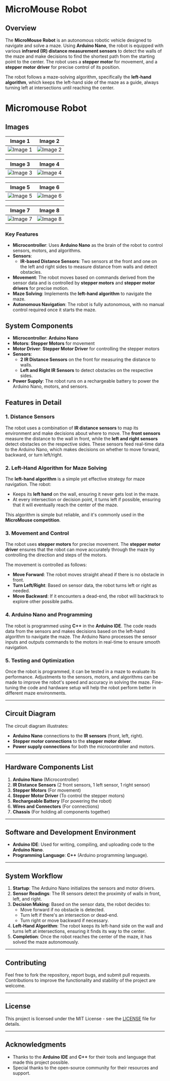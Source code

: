 # MicroMouse Robot

## Overview

The **MicroMouse Robot** is an autonomous robotic vehicle designed to navigate and solve a maze. Using **Arduino Nano**, the robot is equipped with various **infrared (IR) distance measurement sensors** to detect the walls of the maze and make decisions to find the shortest path from the starting point to the center. The robot uses a **stepper motor** for movement, and a **stepper motor driver** for precise control of its position.

The robot follows a maze-solving algorithm, specifically the **left-hand algorithm**, which keeps the left-hand side of the maze as a guide, always turning left at intersections until reaching the center.

# Micromouse Robot

## Images

| **Image 1**                                                               | **Image 2**                                                               |
|----------------------------------------------------------------------------|----------------------------------------------------------------------------|
| ![Image 1](https://github.com/karthirilla/Micromouse_Robot/blob/main/MICROMOUSE_1.jpg) | ![Image 2](https://github.com/karthirilla/Micromouse_Robot/blob/main/MICROMOUSE_2.png) |

| **Image 3**                                                               | **Image 4**                                                               |
|----------------------------------------------------------------------------|----------------------------------------------------------------------------|
| ![Image 3](https://github.com/karthirilla/Micromouse_Robot/blob/main/MICROMOUSE_3.jpg) | ![Image 4](https://github.com/karthirilla/Micromouse_Robot/blob/main/MICROMOUSE_4.jpg) |

| **Image 5**                                                               | **Image 6**                                                               |
|----------------------------------------------------------------------------|----------------------------------------------------------------------------|
| ![Image 5](https://github.com/karthirilla/Micromouse_Robot/blob/main/MICROMOUSE_5.jpg) | ![Image 6](https://github.com/karthirilla/Micromouse_Robot/blob/main/MICROMOUSE_6.jpg) |

| **Image 7**                                                               | **Image 8**                                                               |
|----------------------------------------------------------------------------|----------------------------------------------------------------------------|
| ![Image 7](https://github.com/karthirilla/Micromouse_Robot/blob/main/MICROMOUSE_7.jpg) | ![Image 8](https://github.com/karthirilla/Micromouse_Robot/blob/main/MICROMOUSE_8.jpg) |


### Key Features

- **Microcontroller**: Uses **Arduino Nano** as the brain of the robot to control sensors, motors, and algorithms.
- **Sensors**: 
  - **IR-based Distance Sensors**: Two sensors at the front and one on the left and right sides to measure distance from walls and detect obstacles.
- **Movement**: The robot moves based on commands derived from the sensor data and is controlled by **stepper motors** and **stepper motor drivers** for precise motion.
- **Maze Solving**: Implements the **left-hand algorithm** to navigate the maze.
- **Autonomous Navigation**: The robot is fully autonomous, with no manual control required once it starts the maze.

## System Components

- **Microcontroller**: **Arduino Nano**
- **Motors**: **Stepper Motors** for movement
- **Motor Driver**: **Stepper Motor Driver** for controlling the stepper motors
- **Sensors**: 
  - **2 IR Distance Sensors** on the front for measuring the distance to walls.
  - **Left and Right IR Sensors** to detect obstacles on the respective sides.
- **Power Supply**: The robot runs on a rechargeable battery to power the Arduino Nano, motors, and sensors.

## Features in Detail

### 1. **Distance Sensors**
The robot uses a combination of **IR distance sensors** to map its environment and make decisions about where to move. The **front sensors** measure the distance to the wall in front, while the **left and right sensors** detect obstacles on the respective sides. These sensors feed real-time data to the Arduino Nano, which makes decisions on whether to move forward, backward, or turn left/right.

### 2. **Left-Hand Algorithm for Maze Solving**
The **left-hand algorithm** is a simple yet effective strategy for maze navigation. The robot:
- Keeps its **left hand** on the wall, ensuring it never gets lost in the maze.
- At every intersection or decision point, it turns left if possible, ensuring that it will eventually reach the center of the maze.

This algorithm is simple but reliable, and it's commonly used in the **MicroMouse competition**.

### 3. **Movement and Control**
The robot uses **stepper motors** for precise movement. The **stepper motor driver** ensures that the robot can move accurately through the maze by controlling the direction and steps of the motors.

The movement is controlled as follows:
- **Move Forward**: The robot moves straight ahead if there is no obstacle in front.
- **Turn Left/Right**: Based on sensor data, the robot turns left or right as needed.
- **Move Backward**: If it encounters a dead-end, the robot will backtrack to explore other possible paths.

### 4. **Arduino Nano and Programming**
The robot is programmed using **C++** in the **Arduino IDE**. The code reads data from the sensors and makes decisions based on the left-hand algorithm to navigate the maze. The Arduino Nano processes the sensor inputs and outputs commands to the motors in real-time to ensure smooth navigation.

### 5. **Testing and Optimization**
Once the robot is programmed, it can be tested in a maze to evaluate its performance. Adjustments to the sensors, motors, and algorithms can be made to improve the robot's speed and accuracy in solving the maze. Fine-tuning the code and hardware setup will help the robot perform better in different maze environments.

---

## Circuit Diagram

The circuit diagram illustrates:
- **Arduino Nano** connections to the **IR sensors** (front, left, right).
- **Stepper motor connections** to the **stepper motor driver**.
- **Power supply connections** for both the microcontroller and motors.

---

## Hardware Components List

1. **Arduino Nano** (Microcontroller)
2. **IR Distance Sensors** (2 front sensors, 1 left sensor, 1 right sensor)
3. **Stepper Motors** (For movement)
4. **Stepper Motor Driver** (To control the stepper motors)
5. **Rechargeable Battery** (For powering the robot)
6. **Wires and Connectors** (For connections)
7. **Chassis** (For holding all components together)

---

## Software and Development Environment

- **Arduino IDE**: Used for writing, compiling, and uploading code to the **Arduino Nano**.
- **Programming Language**: **C++** (Arduino programming language).

---

## System Workflow

1. **Startup**: The Arduino Nano initializes the sensors and motor drivers.
2. **Sensor Readings**: The IR sensors detect the proximity of walls in front, left, and right.
3. **Decision Making**: Based on the sensor data, the robot decides to:
   - Move forward if no obstacle is detected.
   - Turn left if there's an intersection or dead-end.
   - Turn right or move backward if necessary.
4. **Left-Hand Algorithm**: The robot keeps its left-hand side on the wall and turns left at intersections, ensuring it finds its way to the center.
5. **Completion**: Once the robot reaches the center of the maze, it has solved the maze autonomously.

---

## Contributing

Feel free to fork the repository, report bugs, and submit pull requests. Contributions to improve the functionality and stability of the project are welcome.

---

## License

This project is licensed under the MIT License - see the [LICENSE](LICENSE) file for details.

---

## Acknowledgments

- Thanks to the **Arduino IDE** and **C++** for their tools and language that made this project possible.
- Special thanks to the open-source community for their resources and support.

